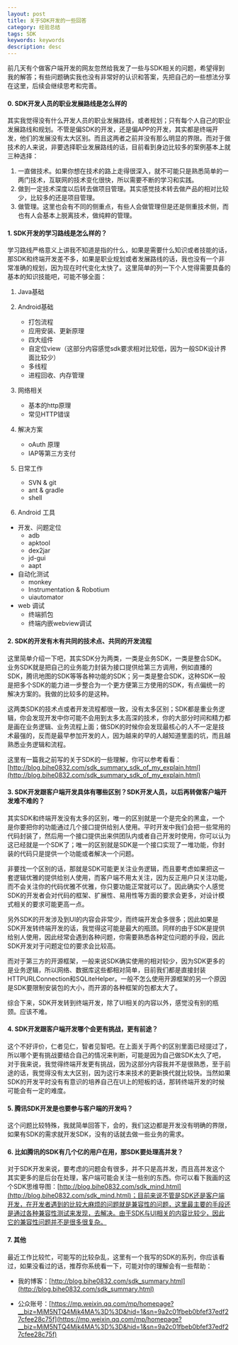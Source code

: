 ```yaml
---
layout: post
title: 关于SDK开发的一些回答
category: 经验总结
tags: SDK
keywords: keywords
description: desc
---
```


前几天有个做客户端开发的网友忽然给我发了一些与SDK相关的问题，希望得到我的解答；有些问题确实我也没有非常好的认识和答案，先把自己的一些想法分享在这里，后续会继续思考和完善。
#### 0. SDK开发人员的职业发展路线是怎么样的

其实我觉得没有什么开发人员的职业发展路线，或者规划；只有每个人自己的职业发展路线和规划。不管是偏SDK的开发，还是偏APP的开发，其实都是终端开发，他们的发展没有太大区别。而且这两者之前并没有那么明显的界限。而对于做技术的人来说，非要选择职业发展路线的话，目前看到身边比较多的案例基本上就三种选择：

1. 一直做技术。如果你想在技术的路上走得很深入，就不可能只是熟悉简单的一两门技术，互联网的技术变化很快，所以需要不断的学习和实践。
2. 做到一定技术深度以后转去做项目管理。其实感觉技术转去做产品的相对比较少，比较多的还是项目管理。
3. 做管理。这里也会有不同的侧重点，有些人会做管理但是还是侧重技术侧，而也有人会基本上脱离技术，做纯粹的管理。
#### 1. SDK开发的学习路线是怎么样的？

学习路线严格意义上讲我不知道是指的什么，如果是需要什么知识或者技能的话，那SDK和终端开发差不多，如果是职业规划或者发展路线的话，我也没有一个非常准确的规划，因为现在时代变化太快了。这里简单的列一下个人觉得需要具备的基本的知识技能吧，可能不够全面：

1. Java基础
2. Android基础
	- 打包流程
	- 应用安装、更新原理
	- 四大组件
	- 自定位view（这部分内容感觉sdk要求相对比较低，因为一般SDK设计界面比较少）
	- 多线程
	- 进程回收、内存管理

3. 网络相关

	- 基本的http原理
	- 常见HTTP错误
	
4. 解决方案

	- oAuth 原理
	- IAP等第三方支付

5. 日常工作

	- SVN & git
	- ant & gradle
	- shell
	
7. Android 工具

- 开发、问题定位
	- adb
	- apktool
	- dex2jar
	- jd-gui
	- aapt
- 自动化测试
	- monkey
	- Instrumentation & Robotium
	- uiautomator
- web 调试
	- 终端抓包
	- 终端内嵌webview调试

#### 2. SDK的开发有木有共同的技术点、共同的开发流程

这里简单介绍一下吧，其实SDK分为两类，一类是业务SDK，一类是整合SDK。业务SDK就是把自己的业务能力封装为接口提供给第三方调用，例如直播的SDK，腾讯地图的SDK等等各种功能的SDK；另一类是整合SDK，这种SDK一般是把多个SDK的能力进一步整合为一个更方便第三方使用的SDK，有点偏统一的解决方案的。我做的比较多的是这种。

这两类SDK的技术点或者开发流程都很一致，没有太多区别；SDK都是重业务逻辑，你会发现开发中你可能不会用到太多太高深的技术，你的大部分时间和精力都是画在业务逻辑、业务流程上面；做SDK的时候你会发现最核心的人不一定是技术最强的，反而是最早参加开发的人，因为越来的早的人越知道里面的坑，而且越熟悉业务逻辑和流程。

这里有一篇我之前写的关于SDK的一些理解，你可以参考看看：[http://blog.bihe0832.com/sdk_summary_sdk_of_my_explain.html](http://blog.bihe0832.com/sdk_summary_sdk_of_my_explain.html)#### 3. SDK开发跟客户端开发具体有哪些区别？SDK开发人员，以后再转做客户端开发难不难的？其实SDK和终端开发没有太多的区别，唯一的区别就是一个是完全的黑盒，一个是你要把你的功能通过几个接口提供给别人使用。平时开发中我们会把一些常用的代码封装了，然后用一个接口提供出来供团队内或者自己开发时使用，你可以认为这已经就是一个SDK了；唯一的区别就是SDK是一个接口实现了一堆功能，你封装的代码只是提供一个功能或者解决一个问题。

非要找一个区别的话，那就是SDK可能更关注业务逻辑，而且要考虑如果把这一套逻辑优雅的提供给别人使用，而客户端不用太关注，因为反正用户只关注功能，而不会关注你的代码优雅不优雅，你只要功能正常就可以了。因此确实个人感觉SDK的开发者会对代码的框架、扩展性、易用性等方面的要求会更多，对设计模式相关的要求可能更高一点。

另外SDK的开发涉及到UI的内容会非常少，而终端开发会多很多；因此如果是SDK开发转终端开发的话，我觉得这可能是最大的瓶颈。同样的由于SDK是提供给别人使用，因此经常会遇到各种问题，你需要熟悉各种定位问题的手段，因此SDK开发对于问题定位的要求会比较高。

而对于第三方的开源框架，一般来说SDK确实使用的相对较少，因为SDK更多的是业务逻辑，所以网络、数据库这些都相对简单，目前我们都是直接封装HTTPURLConnection和SQLiteHelper。一般不怎么使用开源框架的另一个原因是SDK要限制安装包的大小，而开源的各种框架的包都太大了。

综合下来，SDK开发转到终端开发，除了UI相关的内容以外，感觉没有别的瓶颈。应该不难。
#### 4. SDK开发跟客户端开发哪个会更有挑战，更有前途？

这个不好评价，仁者见仁，智者见智吧。在上面关于两个的区别里面已经提过了，所以哪个更有挑战要结合自己的情况来判断，可能是因为自己做SDK太久了吧，对于我来说，我觉得终端开发更有挑战，因为这部分内容我并不是很熟悉，至于前途的话，我觉得没有太大区别，因为这行本来技术的更新换代就比较快。当然如果SDK的开发平时没有有意识的培养自己在UI上的短板的话，那转终端开发的时候可能会有一定的难度。#### 5. 腾讯SDK开发是也要参与客户端的开发吗？这个问题比较特殊，我就简单回答下，会的，我们这边都是开发没有明确的界限，如果有SDK的需求就开发SDK，没有的话就去做一些业务的需求。
#### 6. 比如腾讯的SDK有几个亿的用户在用，那SDK要处理高并发？ 

对于SDK开发来说，要考虑的问题会有很多，并不只是高并发，而且高并发这个其实更多的是后台在处理，客户端可能会关注一些别的东西。你可以看下我画的这个SDK思维导图：[http://blog.bihe0832.com/sdk_mind.html](http://blog.bihe0832.com/sdk_mind.html)；目前来说不管是SDK还是客户端开发，在开发者遇到的比较大麻烦的问题就是兼容性的问题，这里最主要的手段还是通过各种兼容性测试来发现，去解决。由于SDK与UI相关的内容比较少，因此它的兼容性问题并不是很多很复杂。


#### 7. 其他

最近工作比较忙，可能写的比较杂乱，这里有一个我写的SDK的系列，你应该看过，如果没看过的话，推荐你系统看一下，可能对你的理解会有一些帮助：

- 我的博客：[http://blog.bihe0832.com/sdk_summary.html](http://blog.bihe0832.com/sdk_summary.html)

- 公众账号：[https://mp.weixin.qq.com/mp/homepage?__biz=MjM5NTQ4Mjk4MA%3D%3D&hid=1&sn=9a2c01fbeb0bfef37edf27cfee28c75f](https://mp.weixin.qq.com/mp/homepage?__biz=MjM5NTQ4Mjk4MA%3D%3D&hid=1&sn=9a2c01fbeb0bfef37edf27cfee28c75f)





